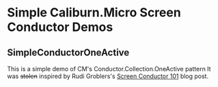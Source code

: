 Simple Caliburn.Micro Screen Conductor Demos
============================================

SimpleConductorOneActive
------------------------

This is a simple demo of CM's Conductor<Screen>.Collection.OneActive pattern 
It was <del>stolen</del> inspired by Rudi Groblers's [Screen Conductor 101](http://www.rudigrobler.net/Blog/screen-conductor-101) blog post.

